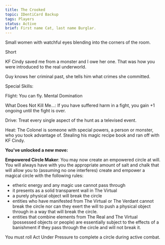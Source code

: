 ```yaml
---
title: The Crooked
topic: IDentiCard Backup
tags: Players
status: Active
brief: First name Cat, last name Burglar. 
---
```


Small women with watchful eyes blending into the corners of the room.

Short

KF Cindy saved me from a monster and I owe her one. That was how you were introduced to the real underworld.

Guy knows her criminal past, she tells him what crimes she committed. 

Special Skills:

 Flight: You can fly. 
 Mental Domination

What Does Not Kill Me...: If you have suffered harm in a fight, you gain +1 ongoing until the fight is over. 

Drive:  Treat every single aspect of the hunt as a televised event.

Heat: The Colonel is someone with special powers, a person or monster, who you took advantage of. Stealing his magic recipe book and ran off with KF Cindy.

**You've unlocked a new move:**

**Empowered Circle Maker**: You may now create an empowered circle at will. You will always have with you the appropriate amount of salt and chalk that will allow you to (assuming no one interferes) create and empower a magical circle with the following rules:

- etheric energy and any magic use cannot pass through
- it presents as a solid transparent wall in The Virtual
- a purely physical object will break the circle
- entities who have manifested from The Virtual or The Verdant cannot break the circle nor can they exert the will to push a physical object through in a way that will break the circle.
- entities that combine elements from The Real and The Virtual (possessed objects or people) are essentially subject to the effects of a banishment if they pass through the circle and will not break it.

You must roll Act Under Pressure to complete a circle during active combat.

